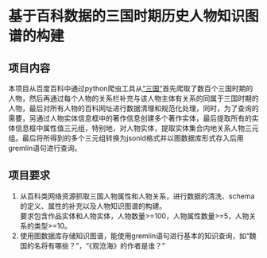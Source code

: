 # 基于百科数据的三国时期历史人物知识图谱的构建
## 项目内容  
本项目从百度百科中通过python爬虫工具从[“三国”](https://baike.baidu.com/item/%E4%B8%89%E5%9B%BD/5428)首先爬取了数百个三国时期的人物，然后再通过每个人物的关系栏补充与该人物主体有关系的同属于三国时期的人物，最后对所有人物的百科网址进行数据清理和规范化处理，同时，为了查询的需要，另通过人物实体信息框中的著作信息创建多个著作实体，最后提取所有的实体信息框中属性值三元组，特别地，对人物实体，提取实体集合内地关系人物三元组。最后将所得到的多个三元组转换为jsonld格式并以图数据库形式存入后用gremlin语句进行查询。
## 项目要求
1. 从百科类网络资源抓取三国人物属性和人物关系，进行数据的清洗、schema的定义、属性的补充以及人物知识图谱的构建。  
要求包含作品实体和人物实体，人物数量>=100，人物属性数量>=5，人物关系的类型>=10。
2. 使用图数据库存储知识图谱，能使用gremlin语句进行基本的知识查询，如“魏国的名将有哪些？”，“《观沧海》的作者是谁？”
